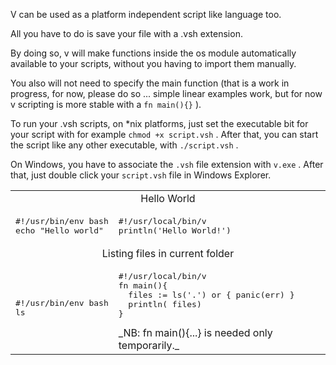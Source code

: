 V can be used as a platform independent script like language too.

All you have to do is save your file with a .vsh extension.

By doing so, v will make functions inside the os module automatically available to your scripts, without you having to import them manually.

You also will not need to specify the main function (that is a work in progress, for now, please do so ... simple linear examples work, but for now v scripting is more stable with a `fn main(){}` ).

To run your .vsh scripts, on *nix platforms, just set the executable bit for your script with for example `chmod +x script.vsh` . After that, you can start the script like any other executable, with `./script.vsh` .

On Windows, you have to associate the `.vsh` file extension with `v.exe` . After that, just double click your `script.vsh` file in Windows Explorer.

<table>
<tr><td colspan="2" align="center">Hello World</td></tr>
<tr>
<td>
<pre class="highlight highlight-source-v">
#!/usr/bin/env bash
echo "Hello world"
</pre>
</td>
<td valign="top">
<pre>
#!/usr/local/bin/v
println('Hello World!')
</pre>
</td>
</tr>


<tr><td colspan="2" align="center">Listing files in current folder</td></tr>
<tr>
<td>
<pre>
#!/usr/bin/env bash
ls
</pre>
</td>
<td valign="top">
<pre>
#!/usr/local/bin/v
fn main(){
  files := ls('.') or { panic(err) }
  println( files)
}
</pre>
_NB: fn main(){...} is needed only temporarily._
</td>
</tr>

</table>
